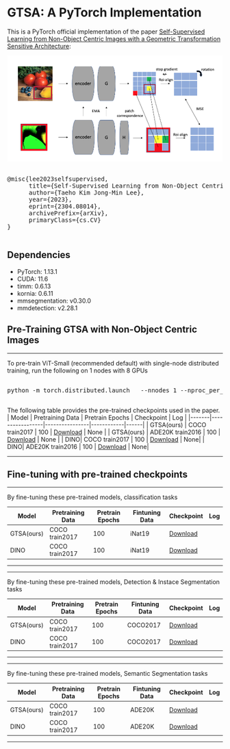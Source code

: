 # GTSA: A PyTorch Implementation

This is a PyTorch official implementation of the paper [Self-Supervised Learning from Non-Object Centric Images with a Geometric Transformation Sensitive Architecture](http://arxiv.org/abs/2304.08014):


![Example Image](/images/GTSA.png "Example Image Titl")



<pre>

@misc{lee2023selfsupervised,
      title={Self-Supervised Learning from Non-Object Centric Images with a Geometric Transformation Sensitive Architecture}, 
      author={Taeho Kim Jong-Min Lee},
      year={2023},
      eprint={2304.08014},
      archivePrefix={arXiv},
      primaryClass={cs.CV}
}

</pre>

## Dependencies

- PyTorch: 1.13.1
- CUDA: 11.6
- timm: 0.6.13
- kornia: 0.6.11
- mmsegmentation: v0.30.0
- mmdetection: v2.28.1

## Pre-Training GTSA with Non-Object Centric Images
____________________________________________________________________________________________

To pre-train ViT-Small (recommended default) with single-node distributed training, run the following on 1 nodes with 8 GPUs
<pre>

python -m torch.distributed.launch   --nnodes 1 --nproc_per_node 8 main_pretrain.py --data \data_path CoCo or ADE20K\ --batch_size 64 --model gtsa_small

</pre>



The following table provides the pre-trained checkpoints used in the paper.
| Model | Pretraining Data | Pretrain Epochs | Checkpoint | Log |
|-------|-----------------|----------------|------------|------|
| GTSA(ours) | COCO train2017 | 100 | [Download](https://drive.google.com/file/d/1Cjwl2dp5wNiUFeyPQAw8K8FtVVXyjDB8/view?usp=sharing) | None |
| GTSA(ours) | ADE20K train2016 | 100 | [Download](https://drive.google.com/file/d/1Cjwl2dp5wNiUFeyPQAw8K8FtVVXyjDB8/view?usp=sharing) | None |
| DINO| COCO train2017 | 100 | [Download](https://example.com/checkpoint_2) | None|
| DINO| ADE20K train2016 | 100 | [Download](https://example.com/checkpoint_2) | None|
____________________________________________________________________________________________

## Fine-tuning with pre-trained checkpoints
___________________________________________________________________________________________
By fine-tuning these pre-trained models, classification tasks

| Model | Pretraining Data | Pretrain Epochs | Fintuning Data |  Checkpoint | Log |
|-------|-----------------|----------------|----------------|------------|------|
| GTSA(ours) | COCO train2017 | 100 | iNat19 | [Download](https://example.com/checkpoint_1) |
| DINO| COCO train2017  | 100 | iNat19 |  [Download](https://example.com/checkpoint_2) |
____________________________________________________________________________________________

____________________________________________________________________________________________
By fine-tuning these pre-trained models, Detection & Instace Segmentation tasks

| Model | Pretraining Data | Pretrain Epochs | Fintuning Data |  Checkpoint | Log |
|-------|-----------------|----------------|----------------|------------|------|
| GTSA(ours) | COCO train2017 | 100 | COCO2017 | [Download](https://example.com/checkpoint_1) |
| DINO| COCO train2017  | 100 | COCO2017 |  [Download](https://example.com/checkpoint_2) |
____________________________________________________________________________________________

____________________________________________________________________________________________

By fine-tuning these pre-trained models, Semantic Segmentation tasks

| Model | Pretraining Data | Pretrain Epochs | Fintuning Data |  Checkpoint | Log |
|-------|-----------------|----------------|----------------|------------|------|
| GTSA(ours) | COCO train2017 | 100 | ADE20K | [Download](https://example.com/checkpoint_1) |
| DINO| COCO train2017  | 100 | ADE20K |  [Download](https://example.com/checkpoint_2) |
____________________________________________________________________________________________




